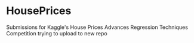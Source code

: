 # HousePrices
Submissions for Kaggle's House Prices Advances Regression Techniques Competition
trying to upload to new repo
